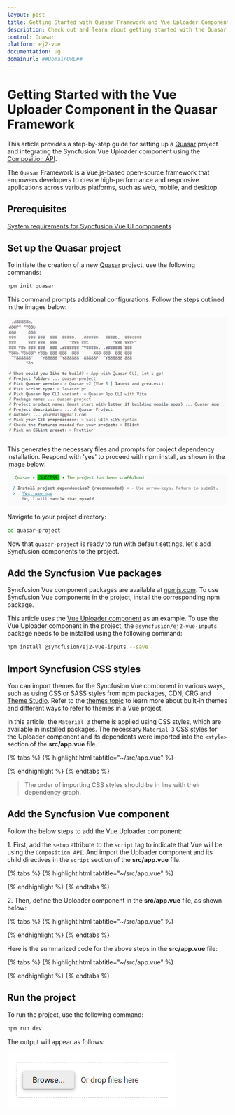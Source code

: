 ```yaml
---
layout: post
title: Getting Started with Quasar Framework and Vue Uploader Component | Syncfusion
description: Check out and learn about getting started with the Quasar Framework and Vue Uploader Component of Syncfusion Essential JS 2 and more details.
control: Quasar 
platform: ej2-vue
documentation: ug
domainurl: ##DomainURL##
---
```


# Getting Started with the Vue Uploader Component in the Quasar Framework

This article provides a step-by-step guide for setting up a [Quasar](https://quasar.dev/) project and integrating the Syncfusion Vue Uploader component using the [Composition API](https://vuejs.org/guide/introduction.html#composition-api).

The `Quasar` Framework is a Vue.js-based open-source framework that empowers developers to create high-performance and responsive applications across various platforms, such as web, mobile, and desktop.

## Prerequisites

[System requirements for Syncfusion Vue UI components](../system-requirements)

## Set up the Quasar project

To initiate the creation of a new [Quasar](https://quasar.dev/start/quick-start/) project, use the following commands:

```bash
npm init quasar
```

This command prompts additional configurations. Follow the steps outlined in the images below:

![quasar-setup1](./images/quasar-setup1.png)

This generates the necessary files and prompts for project dependency installation. Respond with 'yes' to proceed with npm install, as shown in the image below:

![quasar-setup2](./images/quasar-setup2.png)

Navigate to your project directory:

```bash
cd quasar-project
```

Now that `quasar-project` is ready to run with default settings, let's add Syncfusion components to the project.

## Add the Syncfusion Vue packages

Syncfusion Vue component packages are available at [npmjs.com](https://www.npmjs.com/search?q=ej2-vue). To use Syncfusion Vue components in the project, install the corresponding npm package.

This article uses the [Vue Uploader component](https://www.syncfusion.com/vue-components/vue-file-upload) as an example. To use the Vue Uploader component in the project, the `@syncfusion/ej2-vue-inputs` package needs to be installed using the following command:

```bash
npm install @syncfusion/ej2-vue-inputs --save
```

## Import Syncfusion CSS styles

You can import themes for the Syncfusion Vue component in various ways, such as using CSS or SASS styles from npm packages, CDN, CRG and [Theme Studio](https://ej2.syncfusion.com/vue/documentation/appearance/theme-studio/). Refer to the [themes topic](https://ej2.syncfusion.com/vue/documentation/appearance/theme/) to learn more about built-in themes and different ways to refer to themes in a Vue project.

In this article, the `Material 3` theme is applied using CSS styles, which are available in installed packages. The necessary `Material 3` CSS styles for the Uploader component and its dependents were imported into the `<style>` section of the **src/app.vue** file.

{% tabs %}
{% highlight html tabtitle="~/src/app.vue" %}

<style>
@import "../node_modules/@syncfusion/ej2-base/styles/material3.css";
@import "../node_modules/@syncfusion/ej2-buttons/styles/material3.css";
@import "../node_modules/@syncfusion/ej2-vue-inputs/styles/material3.css";
</style>

{% endhighlight %}
{% endtabs %}

> The order of importing CSS styles should be in line with their dependency graph.

## Add the Syncfusion Vue component

Follow the below steps to add the Vue Uploader component:

1\. First, add the `setup` attribute to the `script` tag to indicate that Vue will be using the `Composition API`. And import the Uploader component and its child directives in the `script` section of the **src/app.vue** file.

{% tabs %}
{% highlight html tabtitle="~/src/app.vue" %}

<script setup>
  import { UploaderComponent as EjsUploader } from "@syncfusion/ej2-vue-inputs";
</script>

{% endhighlight %}
{% endtabs %}
   
2\. Then, define the Uploader component in the **src/app.vue** file, as shown below:

{% tabs %}
{% highlight html tabtitle="~/src/app.vue" %}

<template>
    <div id="app">
        <div id="modalTarget" class="control-section; position:relative" style="height:350px;">
            <ejs-uploader ref="uploadObj" id='defaultfileupload' name="UploadFiles"></ejs-uploader>
        </div>
    </div>
</template>

{% endhighlight %}
{% endtabs %}

Here is the summarized code for the above steps in the **src/app.vue** file:

{% tabs %}
{% highlight html tabtitle="~/src/app.vue" %}
<template>
    <div id="app">
        <div id="modalTarget" class="control-section; position:relative" style="height:350px;">
            <ejs-uploader ref="uploadObj" id='defaultfileupload' name="UploadFiles"></ejs-uploader>
        </div>
    </div>
</template>
<script setup>
import { UploaderComponent as EjsUploader } from "@syncfusion/ej2-vue-inputs";
</script>
<style>
@import "../node_modules/@syncfusion/ej2-base/styles/material3.css";
@import "../node_modules/@syncfusion/ej2-buttons/styles/material3.css";
@import "../node_modules/@syncfusion/ej2-vue-inputs/styles/material3.css";
#app {
    color: #008cff;
    height: 40px;
    left: 45%;
    position: absolute;
    top: 45%;
    width: 30%;
}
.control-section {
    height: 100%;
    min-height: 200px;
}
</style>

{% endhighlight %}
{% endtabs %}

## Run the project

To run the project, use the following command:

```bash
npm run dev
```

The output will appear as follows:

![Quasar output](./images/quasar.png)